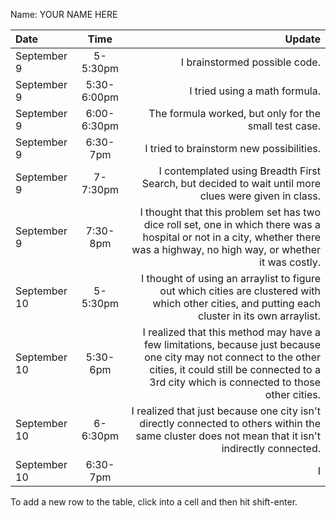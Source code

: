 Name: YOUR NAME HERE

| Date         |    Time     |                                                                                                                                                                                                         Update |
|:-------------|:-----------:|---------------------------------------------------------------------------------------------------------------------------------------------------------------------------------------------------------------:|
| September 9  |  5-5:30pm   |                                                                                                                                                                                  I brainstormed possible code. |
| September 9  | 5:30-6:00pm |                                                                                                                                                                                  I tried using a math formula. |
| September 9  | 6:00-6:30pm |                                                                                                                                                          The formula worked, but only for the small test case. |
| September 9  |  6:30-7pm   |                                                                                                                                                                       I tried to brainstorm new possibilities. |
| September 9  |  7-7:30pm   |                                                                                                           I contemplated using Breadth First Search, but decided to wait until more clues were given in class. |
| September 9  |  7:30-8pm   |                                 I thought that this problem set has two dice roll set, one in which there was a hospital or not in a city, whether there was a highway, no high way, or whether it was costly. |
| September 10 |  5-5:30pm   |                                                               I thought of using an arraylist to figure out which cities are clustered with which other cities, and putting each cluster in its own arraylist. |
| September 10 |  5:30-6pm   | I realized that this method may have a few limitations, because just because one city may not connect to the other cities, it could still be connected to a 3rd city which is connected to those other cities. |
| September 10 |  6-6:30pm   |                                                             I realized that just because one city isn't directly connected to others within the same cluster does not mean that it isn't indirectly connected. |
| September 10 |  6:30-7pm   |                                                                                                                                                                                                              I |


To add a new row to the table, click into a cell and then hit shift-enter.
